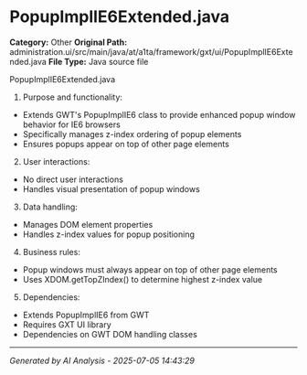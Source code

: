 # PopupImplIE6Extended.java

**Category:** Other
**Original Path:** administration.ui/src/main/java/at/a1ta/framework/gxt/ui/PopupImplIE6Extended.java
**File Type:** Java source file

PopupImplIE6Extended.java
1. Purpose and functionality:
- Extends GWT's PopupImplIE6 class to provide enhanced popup window behavior for IE6 browsers
- Specifically manages z-index ordering of popup elements
- Ensures popups appear on top of other page elements

2. User interactions:
- No direct user interactions
- Handles visual presentation of popup windows

3. Data handling:
- Manages DOM element properties
- Handles z-index values for popup positioning

4. Business rules:
- Popup windows must always appear on top of other page elements
- Uses XDOM.getTopZIndex() to determine highest z-index value

5. Dependencies:
- Extends PopupImplIE6 from GWT
- Requires GXT UI library
- Dependencies on GWT DOM handling classes

---
*Generated by AI Analysis - 2025-07-05 14:43:29*
